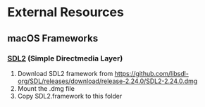# External Resources

## macOS Frameworks

### [SDL2](https://www.libsdl.org) (Simple Directmedia Layer)

1. Download SDL2 framework from https://github.com/libsdl-org/SDL/releases/download/release-2.24.0/SDL2-2.24.0.dmg
2. Mount the .dmg file
3. Copy SDL2.framework to this folder
